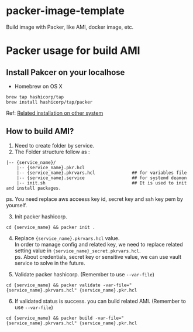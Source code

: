 # packer-image-template
Build image with Packer, like AMI, docker image, etc.


# Packer usage for build AMI

## Install Pakcer on your localhose
* Homebrew on OS X
```
brew tap hashicorp/tap
brew install hashicorp/tap/packer
```
Ref: [Related installation on other system](https://learn.hashicorp.com/tutorials/packer/get-started-install-cli?in=packer/docker-get-started)

## How to build AMI?
1. Need to create folder by service.
2. The Folder structure follow as :
```
|-- {service_name}/
    |-- {service_name}.pkr.hcl
    |-- {service_name}.pkrvars.hcl              ## for variables file
    |-- {service_name}.service                  ## for systemd deamon
    |-- init.sh                                 ## It is used to init and install packages.
```
ps. You need replace aws acceess key id, secret key and ssh key pem by yourself.

3. Init packer hashicorp.
```
cd {service_name} && packer init .
```

4. Replace `{service_name}.pkrvars.hcl` value.<br/>
In order to manage config and related key, we need to replace related setting value in `{service_name}_secret.pkrvars.hcl`.<br/>
ps. About credentials, secret key or sensitive value, we can use vault service to solve in the future.

5. Validate packer hashicorp. (Remember to use `--var-file`)
```
cd {service_name} && packer validate -var-file="{service_name}.pkrvars.hcl" {service_name}.pkr.hcl
```

6. If validated status is success. you can build related AMI. (Remember to use `--var-file`)
```
cd {service_name} && packer build -var-file="{service_name}.pkrvars.hcl" {service_name}.pkr.hcl
```
